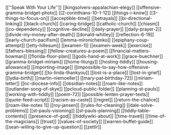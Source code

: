 [[''Speak With Your Life'']]
[[kingsolvers-appalachian-elegy]]
[[offensive-gramma-bridget-photo]]
[[2-corinthians-10-1-12]]
[[things-i-know]]
[[3-things-to-focus-on]]
[[acceptible-time]]
[[betrayals]]
[[bi-directional-linking]]
[[black-church]]
[[caring-bridge]]
[[catholic-church]]
[[chiasm]]
[[co-dependency]]
[[cognitive-decline]]
[[daily-prayer]]
[[daily-prayer-2]]
[[divide-my-money-after-death]]
[[donald-whitley]]
[[reflection-6-19]]
[[early-church-pacifism]]
[[emma-mironichenko]]
[[epiphany-coup-attempt]]
[[etty-hillesum]]
[[examen-1]]
[[examen-week]]
[[exercise]]
[[fathers-blessing]]
[[fellow-creatures-a-poem]]
[[financial-matters-bowman]]
[[florida-floor-plan]]
[[gods-hand-at-work]]
[[grace-buechner]]
[[gramma-bridget-miriam]]
[[home-liturgy]]
[[hosting-tiddly]]
[[housing-allowance]]
[[importing-image]]
[[impossible-to-say-how-offensive-gramma-bridget]]
[[to-linda-thankyou]]
[[lost-is-a-place]]
[[lost-in-grief]]
[[lydia-birth]]
[[martin-niemoeller]]
[[mary-pat-birthday-72]]
[[miriam-letter]]
[[nc-diocese-info]]
[[obsidian-notes]]
[[roam-like-notes]]
[[outlander-song-of-skye]]
[[pcloud-public-folder]]
[[planning-st-pauls]]
[[working-with-tiddly]]
[[poem-72]]
[[possible-lenten-prayer-texts]]
[[quote-feed-script]]
[[racism-as-caste]]
[[regret]]
[[return-the-chalice]]
[[roam-like-notes 1]]
[[roy-jansen]]
[[rules-for-cleaning]]
[[dale-solve-problems]]
[[st-pauls-visioning]]
[[st-pauls-planning]]
[[tiddly-table-contents]]
[[presence-of-god]]
[[tiddlywiki-about]]
[[time-travel]]
[[time-of-the-magicians]]
[[trust]]
[[values-of-society]]
[[warren-buffet-guide]]
[[sean-willing-to-give-up-question]]
[[zettlr]]
